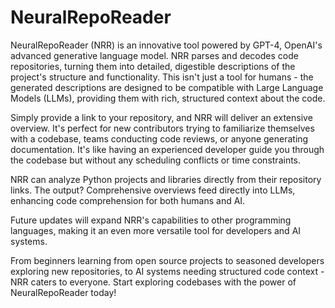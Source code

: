 # NeuralRepoReader
NeuralRepoReader (NRR) is an innovative tool powered by GPT-4, OpenAI's advanced generative language model. NRR parses and decodes code repositories, turning them into detailed, digestible descriptions of the project's structure and functionality. This isn't just a tool for humans - the generated descriptions are designed to be compatible with Large Language Models (LLMs), providing them with rich, structured context about the code.

Simply provide a link to your repository, and NRR will deliver an extensive overview. It's perfect for new contributors trying to familiarize themselves with a codebase, teams conducting code reviews, or anyone generating documentation. It's like having an experienced developer guide you through the codebase but without any scheduling conflicts or time constraints.

NRR can analyze Python projects and libraries directly from their repository links. The output? Comprehensive overviews feed directly into LLMs, enhancing code comprehension for both humans and AI.

Future updates will expand NRR's capabilities to other programming languages, making it an even more versatile tool for developers and AI systems.

From beginners learning from open source projects to seasoned developers exploring new repositories, to AI systems needing structured code context - NRR caters to everyone. Start exploring codebases with the power of NeuralRepoReader today!
